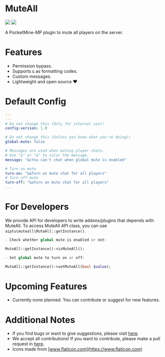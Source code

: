 # MuteAll

[![](https://poggit.pmmp.io/shield.state/MuteAll)](https://poggit.pmmp.io/p/MuteAll)
[![](https://poggit.pmmp.io/shield.dl.total/MuteAll)](https://poggit.pmmp.io/p/MuteAll)

A PocketMine-MP plugin to mute all players on the server.

# Features

- Permission bypass.
- Supports `&` as formatting codes.
- Custom messages.
- Lightweight and open source ❤️

# Default Config
```yaml
---
---
# Do not change this (Only for internal use)!
config-version: 1.0

# Do not change this (Unless you know what you're doing)!
global-mute: false

# Messages are used when muting player chats.
# Use "§" or "&" to color the message.
message: "&cYou can't chat when global mute is enabled"

# Turn on mute
turn-on: "&aTurn on mute chat for all players"
# Turn off mute
turn-off: "&aTurn on mute chat for all players"
...

```

# For Developers

We provide API for developers to write addons/plugins that depends with MuteAll.
To access MuteAll API class, you can use `aiptu\muteall\MuteAll::getInstance()`.

```php
- Check whether global mute is enabled or not:

MuteAll::getInstance()->isMuteAll();

- Set global mute to turn on or off:

MuteAll::getInstance()->setMuteAll(bool $value);
```

# Upcoming Features

- Currently none planned. You can contribute or suggest for new features.

# Additional Notes

- If you find bugs or want to give suggestions, please visit [here](https://github.com/AIPTU/MuteAll/issues).
- We accept all contributions! If you want to contribute, please make a pull request in [here](https://github.com/AIPTU/MuteAll/pulls).
- Icons made from [www.flaticon.com](https://www.flaticon.com)
